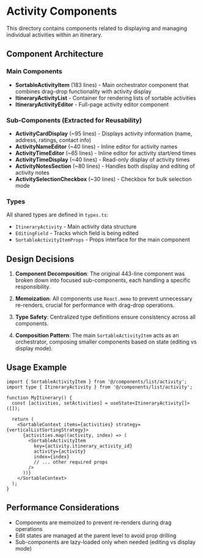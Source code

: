 # Activity Components

This directory contains components related to displaying and managing individual activities within an itinerary.

## Component Architecture

### Main Components

- **SortableActivityItem** (183 lines) - Main orchestrator component that combines drag-drop functionality with activity display
- **ItineraryActivityList** - Container for rendering lists of sortable activities  
- **ItineraryActivityEditor** - Full-page activity editor component

### Sub-Components (Extracted for Reusability)

- **ActivityCardDisplay** (~95 lines) - Displays activity information (name, address, ratings, contact info)
- **ActivityNameEditor** (~40 lines) - Inline editor for activity names
- **ActivityTimeEditor** (~65 lines) - Inline editor for activity start/end times
- **ActivityTimeDisplay** (~40 lines) - Read-only display of activity times
- **ActivityNotesSection** (~80 lines) - Handles both display and editing of activity notes
- **ActivitySelectionCheckbox** (~30 lines) - Checkbox for bulk selection mode

### Types

All shared types are defined in `types.ts`:
- `ItineraryActivity` - Main activity data structure
- `EditingField` - Tracks which field is being edited
- `SortableActivityItemProps` - Props interface for the main component

## Design Decisions

1. **Component Decomposition**: The original 443-line component was broken down into focused sub-components, each handling a specific responsibility.

2. **Memoization**: All components use `React.memo` to prevent unnecessary re-renders, crucial for performance with drag-drop operations.

3. **Type Safety**: Centralized type definitions ensure consistency across all components.

4. **Composition Pattern**: The main `SortableActivityItem` acts as an orchestrator, composing smaller components based on state (editing vs display mode).

## Usage Example

```tsx
import { SortableActivityItem } from '@/components/list/activity';
import type { ItineraryActivity } from '@/components/list/activity';

function MyItinerary() {
  const [activities, setActivities] = useState<ItineraryActivity[]>([]);
  
  return (
    <SortableContext items={activities} strategy={verticalListSortingStrategy}>
      {activities.map((activity, index) => (
        <SortableActivityItem
          key={activity.itinerary_activity_id}
          activity={activity}
          index={index}
          // ... other required props
        />
      ))}
    </SortableContext>
  );
}
```

## Performance Considerations

- Components are memoized to prevent re-renders during drag operations
- Edit states are managed at the parent level to avoid prop drilling
- Sub-components are lazy-loaded only when needed (editing vs display mode)